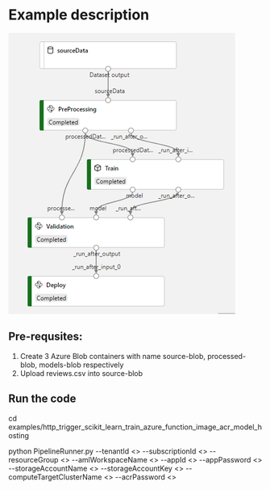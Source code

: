 # Example description

![pipeline](PipelineFlow.png)

## Pre-requsites:
1. Create 3 Azure Blob containers with name source-blob, processed-blob, models-blob respectively
2. Upload reviews.csv into source-blob

## Run the code

cd examples/http_trigger_scikit_learn_train_azure_function_image_acr_model_hosting

python PipelineRunner.py --tenantId <> --subscriptionId <> --resourceGroup <> --amlWorkspaceName <> --appId <> --appPassword <> --storageAccountName <> --storageAccountKey <> --computeTargetClusterName <> --acrPassword <>